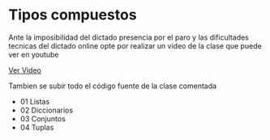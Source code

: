 # Tipos compuestos

Ante la imposibilidad del dictado presencia por el paro y las dificultades tecnicas del dictado online opte por realizar un video de la clase que puede ver en youtube 

[Ver Video](https://youtu.be/WRCbiL63KVQ)

Tambien se subir todo el código fuente de la clase comentada

- 01 Listas   
- 02 Diccionarios
- 03 Conjuntos
- 04 Tuplas

